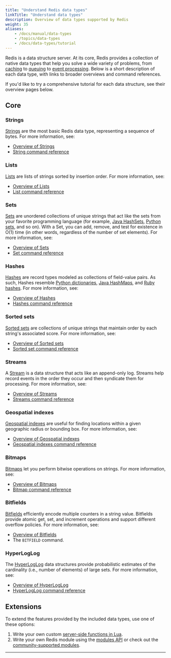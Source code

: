 ```yaml
---
title: "Understand Redis data types"
linkTitle: "Understand data types"
description: Overview of data types supported by Redis
weight: 35
aliases:
    - /docs/manual/data-types
    - /topics/data-types
    - /docs/data-types/tutorial
---
```


Redis is a data structure server.
At its core, Redis provides a collection of native data types that help you solve a wide variety of problems, from [caching](/docs/manual/client-side-caching/) to [queuing](/docs/data-types/lists/) to [event processing](/docs/data-types/streams/).
Below is a short description of each data type, with links to broader overviews and command references.

If you'd like to try a comprehensive tutorial for each data structure, see their overview pages below.


## Core

### Strings 

[Strings](/docs/data-types/strings) are the most basic Redis data type, representing a sequence of bytes.
For more information, see:

* [Overview of Strings](/docs/data-types/strings/)
* [String command reference](/commands/?group=string)

### Lists

[Lists](/docs/data-types/lists) are lists of strings sorted by insertion order.
For more information, see:

* [Overview of Lists](/docs/data-types/lists/)
* [List command reference](/commands/?group=list)

### Sets

[Sets](/docs/data-types/sets) are unordered collections of unique strings that act like the sets from your favorite programming language (for example, [Java HashSets](https://docs.oracle.com/javase/7/docs/api/java/util/HashSet.html), [Python sets](https://docs.python.org/3.10/library/stdtypes.html#set-types-set-frozenset), and so on).
With a Set, you can add, remove, and test for existence in O(1) time (in other words, regardless of the number of set elements).
For more information, see:

* [Overview of Sets](/docs/data-types/sets/)
* [Set command reference](/commands/?group=set)

### Hashes

[Hashes](/docs/data-types/hashes) are record types modeled as collections of field-value pairs.
As such, Hashes resemble [Python dictionaries](https://docs.python.org/3/tutorial/datastructures.html#dictionaries), [Java HashMaps](https://docs.oracle.com/javase/8/docs/api/java/util/HashMap.html), and [Ruby hashes](https://ruby-doc.org/core-3.1.2/Hash.html).
For more information, see:

* [Overview of Hashes](/docs/data-types/hashes/)
* [Hashes command reference](/commands/?group=hash)

### Sorted sets

[Sorted sets](/docs/data-types/sorted-sets) are collections of unique strings that maintain order by each string's associated score.
For more information, see:

* [Overview of Sorted sets](/docs/data-types/sorted-sets)
* [Sorted set command reference](/commands/?group=sorted-set)

### Streams

A [Stream](/docs/data-types/streams) is a data structure that acts like an append-only log.
Streams help record events in the order they occur and then syndicate them for processing.
For more information, see:

* [Overview of Streams](/docs/data-types/streams)
* [Streams command reference](/commands/?group=stream)

### Geospatial indexes

[Geospatial indexes](/docs/data-types/geospatial) are useful for finding locations within a given geographic radius or bounding box.
For more information, see:

* [Overview of Geospatial indexes](/docs/data-types/geospatial/)
* [Geospatial indexes command reference](/commands/?group=geo)

### Bitmaps

[Bitmaps](/docs/data-types/bitmaps/) let you perform bitwise operations on strings. 
For more information, see:

* [Overview of Bitmaps](/docs/data-types/bitmaps/)
* [Bitmap command reference](/commands/?group=bitmap)

### Bitfields

[Bitfields](/docs/data-types/bitfields/) efficiently encode multiple counters in a string value.
Bitfields provide atomic get, set, and increment operations and support different overflow policies.
For more information, see:

* [Overview of Bitfields](/docs/data-types/bitfields/)
* The `BITFIELD` command.

### HyperLogLog

The [HyperLogLog](/docs/data-types/hyperloglogs) data structures provide probabilistic estimates of the cardinality (i.e., number of elements) of large sets. For more information, see:

* [Overview of HyperLogLog](/docs/data-types/hyperloglogs)
* [HyperLogLog command reference](/commands/?group=hyperloglog)

## Extensions

To extend the features provided by the included data types, use one of these options:

1. Write your own custom [server-side functions in Lua](/docs/manual/programmability/).
1. Write your own Redis module using the [modules API](/docs/reference/modules/) or check out the [community-supported modules](/docs/modules/).

<hr>

